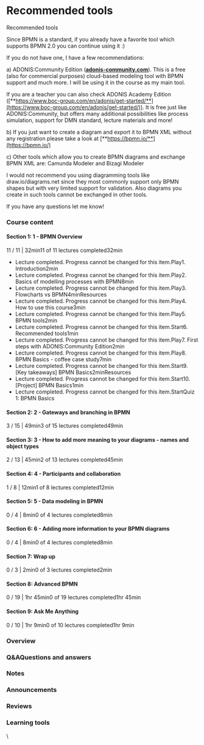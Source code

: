 # Recommended tools

Recommended tools

Since BPMN is a standard, if you already have a favorite tool which supports BPMN 2.0 you can continue using it :)

If you do not have one, I have a few recommendations:&#x20;

a) ADONIS:Community Edition ([**adonis-community.com**](http://en.adonis-community.com/)). This is a free (also for commercial purposes) cloud-based modeling tool with BPMN support and much more. I will be using it in the course as my main tool.

If you are a teacher you can also check ADONIS Academy Edition ([**https://www.boc-group.com/en/adonis/get-started/**](https://www.boc-group.com/en/adonis/get-started/)). It is free just like ADONIS:Community, but offers many additional possibilities like process simulation, support for DMN standard, lecture materials and more!

b) If you just want to create a diagram and export it to BPMN XML without any registration please take a look at [**https://bpmn.io/**](https://bpmn.io/)

c) Other tools which allow you to create BPMN diagrams and exchange BPMN XML are: Camunda Modeler and Bizagi Modeler

I would not recommend you using diagramming tools like draw.io/diagrams.net since they most commonly support only BPMN shapes but with very limited support for validation. Also diagrams you create in such tools cannot be exchanged in other tools.

If you have any questions let me know!

### Course content

#### Section 1: 1 - BPMN Overview

11 / 11 | 32min11 of 11 lectures completed32min

* Lecture completed. Progress cannot be changed for this item.Play1. Introduction2min
* Lecture completed. Progress cannot be changed for this item.Play2. Basics of modelling processes with BPMN8min
* Lecture completed. Progress cannot be changed for this item.Play3. Flowcharts vs BPMN4minResources
* Lecture completed. Progress cannot be changed for this item.Play4. How to use this course3min
* Lecture completed. Progress cannot be changed for this item.Play5. BPMN tools2min
* Lecture completed. Progress cannot be changed for this item.Start6. Recommended tools1min
* Lecture completed. Progress cannot be changed for this item.Play7. First steps with ADONIS:Community Edition2min
* Lecture completed. Progress cannot be changed for this item.Play8. BPMN Basics - coffee case study7min
* Lecture completed. Progress cannot be changed for this item.Start9. \[Key takeaways] BPMN Basics2minResources
* Lecture completed. Progress cannot be changed for this item.Start10. \[Project] BPMN Basics1min
* Lecture completed. Progress cannot be changed for this item.StartQuiz 1: BPMN Basics

#### Section 2: 2 - Gateways and branching in BPMN

3 / 15 | 49min3 of 15 lectures completed49min

#### Section 3: 3 - How to add more meaning to your diagrams - names and object types

2 / 13 | 45min2 of 13 lectures completed45min

#### Section 4: 4 - Participants and collaboration

1 / 8 | 12min1 of 8 lectures completed12min

#### Section 5: 5 - Data modeling in BPMN

0 / 4 | 8min0 of 4 lectures completed8min

#### Section 6: 6 - Adding more information to your BPMN diagrams

0 / 4 | 8min0 of 4 lectures completed8min

#### Section 7: Wrap up

0 / 3 | 2min0 of 3 lectures completed2min

#### Section 8: Advanced BPMN

0 / 19 | 1hr 45min0 of 19 lectures completed1hr 45min

#### Section 9: Ask Me Anything

0 / 10 | 1hr 9min0 of 10 lectures completed1hr 9min

###

### Overview

### Q\&AQuestions and answers

### Notes

### Announcements

### Reviews

### Learning tools

\
